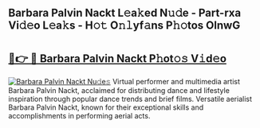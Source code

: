 ## Barbara Palvin Nackt L𝚎a𝚔ed N𝚞𝚍e - Part-rxa Vi𝚍𝚎o L𝚎a𝚔s - H𝚘𝚝 O𝚗𝚕yf𝚊ns P𝚑𝚘tos OlnwG

# <h2><a href="http://kf05vz.oniu.top/?m=Barbara+Palvin+Nackt">🔗👉 🔴 Barbara Palvin Nackt P𝚑ot𝚘𝚜 V𝚒d𝚎o</a></h2>

[![Barbara Palvin Nackt Nu𝚍e𝚜](https://i.imgur.com/0qMVB7G.gif)](http://kf05vz.oniu.top/?m=Barbara+Palvin+Nackt)
Virtual performer and multimedia artist Barbara Palvin Nackt, acclaimed for distributing dance and lifestyle inspiration through popular dance trends and brief films. Versatile aerialist Barbara Palvin Nackt, known for their exceptional skills and accomplishments in performing aerial acts.  
